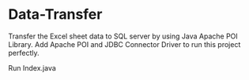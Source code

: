 # Data-Transfer
Transfer the Excel sheet data to SQL server by using Java Apache POI Library.
Add Apache POI and JDBC Connector Driver to run this project perfectly.

Run Index.java
